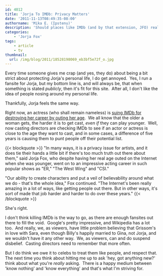 ```yaml
---
id: 4012
title: 'Jorja To IMDb: Privacy Matters'
date: '2011-11-13T08:49:35-08:00'
authorname: 'Mika E. (Ipstenu)'
description: 'Should places like IMDb (and by that extension, JFO) really be disclosing everything about everyone?'
categories:
    - 'Jorja Fox'
tags:
    - article
    - tv
thumbnail:
  url: /img/blog/2011/18528198069_eb3bf5e72f_o.jpg
---
```


Every time someone gives me crap (and yes, they do) about being a bit strict about protecting Jorja's personal life, I do get annoyed.  Yes, I run a fansite for Jorja, but my bottom line is, and will always be, that when something is stated _publicly_, then it's fit for this site.  After all, I don't like the idea of people nosing around my personal life.

Thankfully, Jorja feels the same way.

Right now, an actress (who shall remain nameless) is [suing IMDb for destroying her career by outing her age](https://www.dailynews.com/news/ci_19325714).  We all know that the older a woman gets, the harder it is to get cast, _even if_ they can play younger.  Well, now casting directors are checking IMDb to see if an actor or actress is close to the age they want to cast, and in some cases, a difference of five years is causing them to punt people off their potential list.

{{< blockquote >}}
"In many ways, it is a privacy issue for artists, and it does tie their hands a little bit if there's too much truth out there about them," said Jorja Fox, who despite having her real age outed on the Internet when she was younger, went on to an impressive acting career in such popular shows as "ER," "The West Wing" and "CSI."

"Our ability to create characters and put a veil of believability around what we do - that's the whole idea," Fox continued. "The Internet's been really amazing in a lot of ways, like getting people out there. But in other ways, it's sort of made that job harder and harder to do over these years."
{{< /blockquote >}}

She's right.

I don't think killing IMDb is the way to go, as there are enough fansites out there to fill the void.  Google's pretty impressive, and Wikipedia has a lot too.  And really, we, as viewers, have little problem believing that Grissom's in love with Sara, even though Billy's happily married to Gina, not Jorja, and we wouldn't have it any other way.  We, as viewers, can and do suspend disbelief.  Casting directors need to remember that more often.

But I do think we owe it to celebs to treat them like people, and respect that. The next time you think about hitting me up to ask 'hey, got anything new?' think about what you're _really_ asking.  There is a happy medium between 'know nothing' and 'know everything' and that's what I'm striving for.
